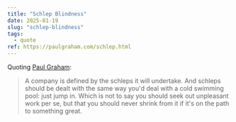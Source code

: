```yaml
---
title: "Schlep Blindness"
date: 2025-01-19
slug: "schlep-blindness"
tags:
  - quote
ref: https://paulgraham.com/schlep.html
---
```


Quoting [Paul Graham](https://paulgraham.com/schlep.html):

> A company is defined by the schleps it will undertake. And schleps should be dealt with the same way you'd deal with a cold swimming pool: just jump in. Which is not to say you should seek out unpleasant work per se, but that you should never shrink from it if it's on the path to something great.